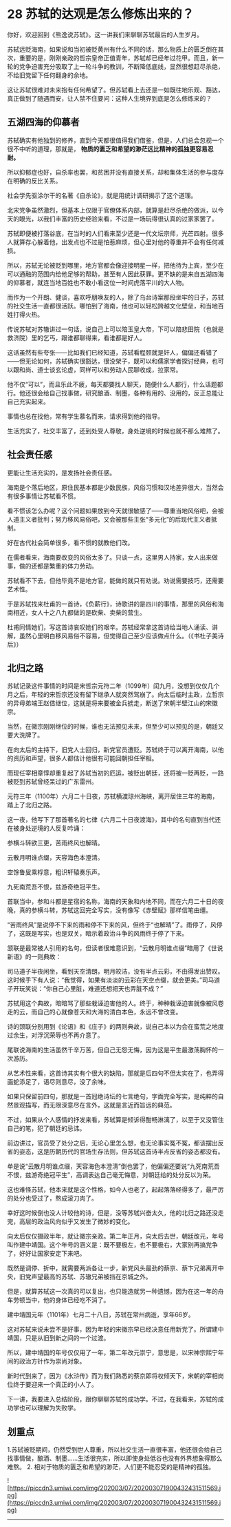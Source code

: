 # 28 苏轼的达观是怎么修炼出来的？

你好，欢迎回到《熊逸说苏轼》。这一讲我们来聊聊苏轼最后的人生岁月。

苏轼远贬海南，如果说和当初被贬黄州有什么不同的话，那么物质上的匮乏倒在其次，重要的是，刚刚亲政的哲宗皇帝正值青年，苏轼却已经年过花甲。而且，新一轮的党争迫害充分吸取了上一轮斗争的教训，不断降低底线，显然很想赶尽杀绝，不给旧党留下任何翻身的余地。

这让苏轼很难对未来抱有任何希望了。但苏轼看上去还是一如既往地乐观、豁达，真正做到了随遇而安，让人禁不住要问：这种人生境界到底是怎么修炼来的？

## 五湖四海的仰慕者

苏轼确实有他独到的修养，直到今天都很值得我们借鉴，但是，人们总会忽视一个很不中听的道理，那就是， **物质的匮乏和希望的渺茫远比精神的孤独更容易忍耐。**

所以抑郁症也好，自杀率也罢，和贫困并没有直接关系，却和集体生活的参与度存在明确的反比关系。

社会学先驱涂尔干的名著《自杀论》，就是用统计调研揭示了这个道理。

北宋党争虽然激烈，但基本上仅限于官僚体系内部，就算是赶尽杀绝的做派，以今天的眼光，以我们丰富的历史经验来看，不过是一场玩得很认真的过家家罢了。

苏轼即便被打落谷底，在当时的人们看来至少还是一代文坛宗师，光芒四射。很多人就算存心躲着他，出发点也不过是怕惹麻烦，但心里对他的尊重并不会有任何减损。

所以，苏轼无论被贬到哪里，地方官都会像迎接明星一样，把他待为上宾，至少在可以通融的范围内给他足够的帮助，甚至有人因此获罪。更不缺的是来自五湖四海的仰慕者，就连当地百姓也不敢小看这位一时间虎落平川的大人物。

而作为一个开朗、健谈，喜欢呼朋唤友的人，除了乌台诗案那段坐牢的日子，苏轼的社交生活一直都很活跃。哪怕到了海南，他也可以轻松跨越文化壁垒，和当地百姓打得火热。

传说苏轼对苏辙讲过一句话，说自己上可以陪玉皇大帝，下可以陪悲田院（也就是救济院）里的乞丐，跟谁都聊得来，看谁都是好人。

这话虽然有些夸张——比如我们已经知道，苏轼看程颐就是奸人，偏偏还看错了——但无论如何，苏轼确实很豁达，很没架子，既可以和儒家学者探讨经典，也可以跟和尚、道士谈玄论虚，同样可以和劳动人民聊收成，拉家常。

他不仅“可以”，而且乐此不疲，每天都要找人聊天，随便什么人都行，什么话题都行。他还很会给自己找事做，研究酿酒、制墨，各种有用的、没用的，反正总能让自己充实起来。

事情也总在找他，常有学生慕名而来，请求得到他的指导。

生活充实了，社交丰富了，还到处受人尊敬，身处逆境的时候也就不那么难熬了。

## 社会责任感

更能让生活充实的，是发扬社会责任感。

海南是个落后地区，原住民基本都是少数民族，风俗习惯和汉地差异很大，当然会有很多事情让苏轼看不惯。

看不惯该怎么办呢？这个问题如果放到今天就很敏感了——尊重当地风俗吧，会被人道主义者批判；努力移风易俗吧，又会被那些主张“多元化”的后现代主义者抵制。

好在古代社会简单很多，看不惯的就教他们改。

在儒者看来，海南要改变的风俗太多了。只谈一点，这里男人持家，女人出来做事，做的还都是繁重的体力劳动。

苏轼看不下去，但他毕竟不是地方官，能做的就只有劝说。劝说需要技巧，还需要艺术性。

于是苏轼找来杜甫的一首诗，《负薪行》，诗歌讲的是四川的事情，那里的风俗和海南相近，女人十之八九都做的是砍柴、卖柴的营生。

杜甫同情她们，写这首诗哀叹她们的艰辛。苏轼经常拿这首诗给当地人诵读、讲解，虽然心里明白移风易俗不容易，但觉得自己至少应该做点什么。（《书杜子美诗后》）

## 北归之路

苏轼记录这件事情的时间是宋哲宗元符二年（1099年）闰九月，没想到仅仅几个月之后，年轻的宋哲宗还没有留下继承人就突然驾崩了。向太后临时主政，立哲宗的异母弟端王赵佶继位，这就是将来要被金兵掳走，断送了宋朝半壁江山的宋徽宗。

当然，在徽宗刚刚继位的时候，谁也无法预见未来，但至少可以预见的是，朝廷又要大洗牌了。

在向太后的主持下，旧党人士回归，新党官员遭贬。苏轼终于可以离开海南，以他的资历和声望，很多人都估计他很有可能回朝担任宰相。

而现任宰相章惇却重复起了苏轼当初的厄运，被贬出朝廷，还将被一贬再贬，一路被贬到苏轼曾经呆过的广东雷州。

元符三年（1100年）六月二十日夜，苏轼横渡琼州海峡，离开居住三年的海南，踏上了北归之路。

这一夜，他写下了那首著名的七律《六月二十日夜渡海》，其中的名句直到当代还在被身处逆境的人反复吟诵：

参横斗转欲三更，苦雨终风也解晴。

云散月明谁点缀，天容海色本澄清。

空馀鲁叟乘桴意，粗识轩辕奏乐声。

九死南荒吾不恨，兹游奇绝冠平生。

首联当中，参和斗都是星宿的名称，海南的天象和内地不同，而在六月二十日的夜晚，真的参横斗转，苏轼这回完全写实，没有像写《赤壁赋》那样信笔由缰。

“苦雨终风”是说停不下来的雨和停不下来的风，但终于“也解晴”了。雨停了，风停了，这既是写实，也是双关，暗示着政治斗争的风雨终于停了下来。

颔联是最常被人引用的名句，但读者很难意识到，“云散月明谁点缀”暗用了《世说新语》的一则典故：

司马道子半夜闲坐，看到天空清朗，明月皎洁，没有半点云彩，不由得发出赞叹。这时候手下有人说：“我觉得，如果有淡淡的云彩在天空点缀，就会更美。”司马道子开玩笑说：“你自己心里脏，难道还想把天也弄脏不成？”

苏轼用这个典故，暗暗骂了那些栽诬迫害他的人。终于，种种栽诬迫害就像被风卷走的云，而自己的心就像苍天和大海的清白本色，永远不曾改变。

诗的颈联分别用到《论语》和《庄子》的两则典故，说自己本以为会在蛮荒之地度过余生，对浮沉荣辱也不再介意了。

尾联说海南的生活虽然千辛万苦，但自己无怨无悔，因为这是平生最激荡胸怀的一次游历。

从艺术性来看，这首诗其实有个很大的缺陷，那就是后四句不但太实在了，也弄得画蛇添足了，语尽则意尽，没了余味。

如果只保留前四句，那就是一首冠绝诗坛的七言绝句，字面完全写实，是纯粹的自然景观描写，而无限深意尽在言外，这就是言近而旨远的典范。

不过，如果从个人感情的抒发来看，苏轼算是倾诉得酣畅淋漓了，以至于又没管住自己的笔，犯了朝廷的忌讳。

前边讲过，官员受了处分之后，无论心里怎么想，也无论事实冤不冤，都该摆出反省的姿态，这是历朝历代的官场生存法则，但苏轼这首诗半点反省的姿态都没有。

单是说“云散月明谁点缀，天容海色本澄清”倒也罢了，他偏偏还要说“九死南荒吾不恨，兹游奇绝冠平生”，高调表达自己毫无悔意，对朝廷给的处分反以为荣。

这也难怪苏轼，他本来就是这个性格，如今人也老了，起起落落经得多了，最严厉的处分也受过了，熬成滚刀肉了。

幸好这时候倒也没人计较他的诗，但是，没等苏轼兴奋太久，他的北归之路还没走完，高层的政治风向似乎又发生了微妙的变化。

向太后仅仅摄政半年，就让徽宗亲政。第二年正月，向太后去世，朝廷改元，年号叫作建中靖国。这个年号的涵义是：既不要极左，也不要极右，大家别再搞党争了，好好让国家安定下来吧。

既然是调停、折中，就需要两派各让一步，新党风头最劲的蔡京、蔡卞兄弟离开中央，旧党声望最高的苏轼、苏辙兄弟被挡在京城之外。

但是，就算苏轼这一次真的可以复出，也只能造就另一种遗憾，因为在这一年的舟车劳顿当中，他的身体已经吃不消了。

建中靖国元年（1101年）七月二十八日，苏轼在常州病逝，享年66岁。

这对苏轼来说未尝不是好事，因为年轻的宋徽宗早已经决意任用新党了。所谓建中靖国，只是从旧到新之间的一个过渡。

所以，建中靖国的年号仅仅用了一年，第二年改元崇宁，意思是，以宋神宗熙宁年间的政治方针作为崇尚对象。

新时代到来了，因为《水浒传》而为我们熟悉的蔡京即将权倾天下，宋朝的宰相岗位终于要迎来一个真正的小人了。

下一讲，我要进入总结阶段，跟你聊聊苏轼的成功学。不过，在我看来，苏轼的成功学也可以理解为失败学。

## 划重点

1.苏轼被贬期间，仍然受到世人尊重，所以社交生活一直很丰富，他还很会给自己找事情做，酿酒、制墨……生活很充实，所以即使身处低谷也没有外界想象得那么难熬。
2. 相对于物质的匮乏和希望的渺茫，人们更不能忍受的是精神的孤独。

![https://piccdn3.umiwi.com/img/202003/07/202003071900432431511569.jpg](https://piccdn3.umiwi.com/img/202003/07/202003071900432431511569.jpg)

---
